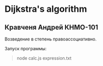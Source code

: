 # Dijkstra's algorithm

## Кравченя Андрей КНМО-101

Возведение в степень правоассоциативно.

Запуск программы:
> node calc.js expression.txt
